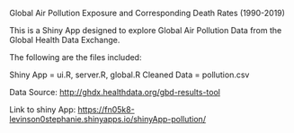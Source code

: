 Global Air Pollution Exposure and Corresponding Death Rates (1990-2019)

This is a Shiny App designed to explore Global Air Pollution Data from the Global Health Data Exchange. 


The following are the files included:

Shiny App = ui.R, server.R, global.R
Cleaned Data = pollution.csv



Data Source:
http://ghdx.healthdata.org/gbd-results-tool

Link to shiny App:
https://fn05k8-levinson0stephanie.shinyapps.io/shinyApp-pollution/


